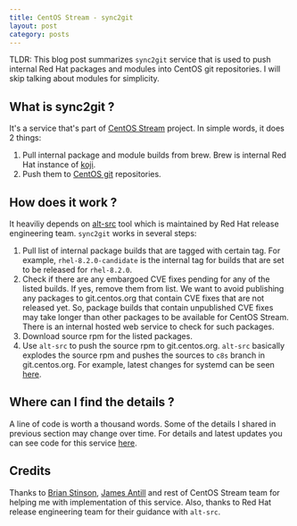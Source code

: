 ```yaml
---
title: CentOS Stream - sync2git
layout: post
category: posts
---
```


TLDR: This blog post summarizes `sync2git` service that is used to push internal Red Hat packages and modules into CentOS git repositories. I will skip talking about modules for simplicity.

## What is sync2git ?

It's a service that's part of [CentOS Stream][centos-stream-url] project. In simple words, it does 2 things:

1. Pull internal package and module builds from brew. Brew is internal Red Hat instance of
   [koji][koji-fedora].
2. Push them to [CentOS git][git-centos-org] repositories.

## How does it work ?

It heaviliy depends on [alt-src][alt-src-github] tool which is maintained by Red Hat release engineering team. `sync2git` works in several steps:

1. Pull list of internal package builds that are tagged with certain tag. For example, `rhel-8.2.0-candidate` is the internal tag for builds that are set to be released for `rhel-8.2.0`.
2. Check if there are any embargoed CVE fixes pending for any of the listed builds. If yes, remove them from list. We want to avoid publishing any packages to git.centos.org that contain CVE fixes that are not released yet. So, package builds that contain unpublished CVE fixes may take longer than other packages to be available for CentOS Stream. There is an internal hosted web service to check for such packages.
3. Download source rpm for the listed packages.
4. Use `alt-src` to push the source rpm to git.centos.org. `alt-src` basically explodes the source rpm and pushes the sources to `c8s` branch in git.centos.org. For example, latest changes for systemd can be seen [here][systemd-c8s].

## Where can I find the details ?

A line of code is worth a thousand words. Some of the details I shared in previous section may change over time. For details and latest updates you can see code for this service [here][sync2git-github].

## Credits

Thanks to [Brian Stinson][brian-github], [James Antill][james-github] and rest of CentOS Stream team for helping me with implementation of this service. Also, thanks to Red Hat release engineering team for their guidance with `alt-src`.

[centos-stream-url]: https://www.centos.org/centos-stream/
[koji-fedora]: https://koji.fedoraproject.org/
[sync2git-github]: https://github.com/CentOS/sync2git
[alt-src-github]: https://github.com/release-engineering/alt-src
[git-centos-org]: https://git.centos.org/
[systemd-c8s]: https://git.centos.org/rpms/systemd/commits/c8s
[brian-github]: https://github.com/bstinsonmhk
[james-github]: https://github.com/james-antill
